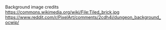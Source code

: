 Background image credits
https://commons.wikimedia.org/wiki/File:Tiled_brick.jpg
https://www.reddit.com/r/PixelArt/comments/2cdh4i/dungeon_background_ocwip/
